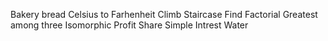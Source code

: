 Bakery bread
Celsius to Farhenheit
Climb Staircase
Find Factorial
Greatest among three
Isomorphic
Profit Share
Simple Intrest
Water
